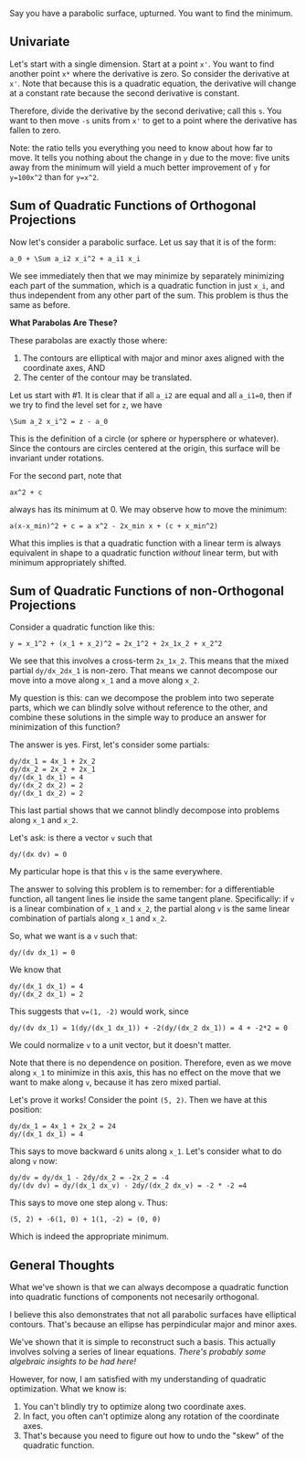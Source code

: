 Say you have a parabolic surface, upturned. You want to find the
minimum.

## Univariate

Let's start with a single dimension. Start at a point `x'`. You want
to find another point `x*` where the derivative is zero. So consider
the derivative at `x'`. Note that because this is a quadratic
equation, the derivative will change at a constant rate because the
second derivative is constant.

Therefore, divide the derivative by the second derivative; call this
`s`. You want to then move `-s` units from `x'` to get to a point
where the derivative has fallen to zero.

Note: the ratio tells you everything you need to know about how far to
move. It tells you nothing about the change in `y` due to the move:
five units away from the minimum will yield a much better improvement
of `y` for `y=100x^2` than for `y=x^2`.

## Sum of Quadratic Functions of Orthogonal Projections

Now let's consider a parabolic surface. Let us say that it is of the
form:

    a_0 + \Sum a_i2 x_i^2 + a_i1 x_i

We see immediately then that we may minimize by separately minimizing
each part of the summation, which is a quadratic function in just
`x_i`, and thus independent from any other part of the sum. This
problem is thus the same as before.

**What Parabolas Are These?**

These parabolas are exactly those where:

1. The contours are elliptical with major and minor axes aligned with
   the coordinate axes, AND
2. The center of the contour may be translated.

Let us start with #1. It is clear that if all `a_i2` are equal and all
`a_i1=0`, then if we try to find the level set for `z`, we have

    \Sum a_2 x_i^2 = z - a_0

This is the definition of a circle (or sphere or hypersphere or
whatever). Since the contours are circles centered at the origin, this
surface will be invariant under rotations.

For the second part, note that

    ax^2 + c

always has its minimum at 0. We may observe how to move the minimum:

    a(x-x_min)^2 + c = a x^2 - 2x_min x + (c + x_min^2)

What this implies is that a quadratic function with a linear term is
always equivalent in shape to a quadratic function *without* linear
term, but with minimum appropriately shifted.

## Sum of Quadratic Functions of non-Orthogonal Projections

Consider a quadratic function like this:

    y = x_1^2 + (x_1 + x_2)^2 = 2x_1^2 + 2x_1x_2 + x_2^2

We see that this involves a cross-term `2x_1x_2`. This means that the
mixed partial `dy/dx_2dx_1` is non-zero. That means we cannot
decompose our move into a move along `x_1` and a move along `x_2`.

My question is this: can we decompose the problem into two seperate
parts, which we can blindly solve without reference to the other, and
combine these solutions in the simple way to produce an answer for
minimization of this function?

The answer is yes. First, let's consider some partials:

    dy/dx_1 = 4x_1 + 2x_2
    dy/dx_2 = 2x_2 + 2x_1
    dy/(dx_1 dx_1) = 4
    dy/(dx_2 dx_2) = 2
    dy/(dx_1 dx_2) = 2

This last partial shows that we cannot blindly decompose into problems
along `x_1` and `x_2`.

Let's ask: is there a vector `v` such that

    dy/(dx dv) = 0

My particular hope is that this `v` is the same everywhere.

The answer to solving this problem is to remember: for a
differentiable function, all tangent lines lie inside the same tangent
plane. Specifically: if `v` is a linear combination of `x_1` and
`x_2`, the partial along `v` is the same linear combination of
partials along `x_1` and `x_2`.

So, what we want is a `v` such that:

    dy/(dv dx_1) = 0

We know that

    dy/(dx_1 dx_1) = 4
    dy/(dx_2 dx_1) = 2

This suggests that `v=(1, -2)` would work, since

    dy/(dv dx_1) = 1(dy/(dx_1 dx_1)) + -2(dy/(dx_2 dx_1)) = 4 + -2*2 = 0

We could normalize `v` to a unit vector, but it doesn't matter.

Note that there is no dependence on position. Therefore, even as we
move along `x_1` to minimize in this axis, this has no effect on the
move that we want to make along `v`, because it has zero mixed
partial.

Let's prove it works! Consider the point `(5, 2)`. Then we have at
this position:

    dy/dx_1 = 4x_1 + 2x_2 = 24
    dy/(dx_1 dx_1) = 4

This says to move backward `6` units along `x_1`. Let's consider what
to do along `v` now:

    dy/dv = dy/dx_1 - 2dy/dx_2 = -2x_2 = -4
    dy/(dv dv) = dy/(dx_1 dx_v) - 2dy/(dx_2 dx_v) = -2 * -2 =4

This says to move one step along `v`. Thus:

    (5, 2) + -6(1, 0) + 1(1, -2) = (0, 0)

Which is indeed the appropriate minimum.

## General Thoughts

What we've shown is that we can always decompose a quadratic function
into quadratic functions of components not necesarily orthogonal.

I believe this also demonstrates that not all parabolic surfaces have
elliptical contours. That's because an ellipse has perpindicular major
and minor axes.

We've shown that it is simple to reconstruct such a basis. This
actually involves solving a series of linear equations. *There's
probably some algebraic insights to be had here!*

However, for now, I am satisfied with my understanding of quadratic
optimization. What we know is:

1. You can't blindly try to optimize along two coordinate axes.
2. In fact, you often can't optimize along any rotation of the
   coordinate axes.
3. That's because you need to figure out how to undo the "skew" of the
   quadratic function.
